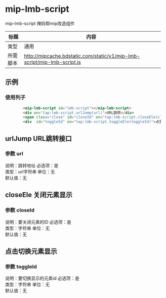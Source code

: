 # mip-lmb-script

mip-lmb-script 辣妈帮mip改造组件

标题|内容
----|----
类型|通用
所需脚本|http://mipcache.bdstatic.com/static/v1/mip-lmb-script/mip-lmb-script.js

## 示例

### 使用列子
```html
		<mip-lmb-script id="lmb-script"></mip-lmb-script>
		<div on="tap:lmb-script.urlJump(url)">URL跳转</div>
		<span class="close" id="closeId" on="tap:lmb-script.closeEle(closeId)">点我关闭×</span>
		<div  id="toggleId" on="tap:lmb-script.toggleEle(toggleId)">点我切换显示×××</div>
```

## urlJump URL跳转接口
### 参数 url

说明：跳转地址
必选项：是   
类型：url字符串
单位：无   
默认值：无   


## closeEle 关闭元素显示
### 参数 closeId
说明：要关闭元素的ID
必选项：是   
类型：字符串
单位：无   
默认值：无   



## 点击切换元素显示
### 参数 toggleId

说明：要切换显示的元素id
必选项：是   
类型：字符串
单位：无   
默认值：无   








